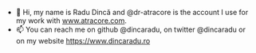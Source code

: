- 👋 Hi, my name is Radu Dincă and @dr-atracore is the account I use for my work with www.atracore.com.
- 📫 You can reach me on github @dincaradu, on twitter @dincaradu or on my website https://www.dincaradu.ro

<!---
dr-atracore/dr-atracore is a ✨ special ✨ repository because its `README.md` (this file) appears on your GitHub profile.
You can click the Preview link to take a look at your changes.
--->
